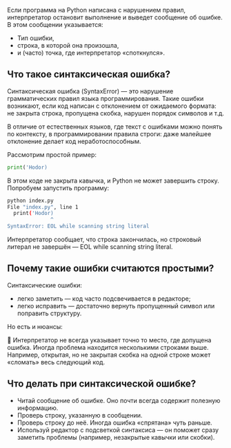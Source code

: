 Если программа на Python написана с нарушением правил, интерпретатор остановит выполнение и выведет сообщение об ошибке. В этом сообщении указывается:

- Тип ошибки,
- строка, в которой она произошла,
- и (часто) точка, где интерпретатор «споткнулся».

## Что такое синтаксическая ошибка?

Синтаксическая ошибка (SyntaxError) — это нарушение грамматических правил языка программирования. Такие ошибки возникают, если код написан с отклонением от ожидаемого формата: не закрыта строка, пропущена скобка, нарушен порядок символов и т.д.

В отличие от естественных языков, где текст с ошибками можно понять по контексту, в программировании правила строги: даже малейшее отклонение делает код неработоспособным.

Рассмотрим простой пример:

```python
print('Hodor)
```

В этом коде не закрыта кавычка, и Python не может завершить строку. Попробуем запустить программу:

```bash
python index.py
File "index.py", line 1
  print('Hodor)
              ^
SyntaxError: EOL while scanning string literal
```

Интерпретатор сообщает, что строка закончилась, но строковый литерал не завершён — EOL while scanning string literal.

## Почему такие ошибки считаются простыми?

Синтаксические ошибки:

- легко заметить — код часто подсвечивается в редакторе;
- легко исправить — достаточно вернуть пропущенный символ или поправить структуру.

Но есть и нюансы:

🧠 Интерпретатор не всегда указывает точно то место, где допущена ошибка.
Иногда проблема находится несколькими строками выше. Например, открытая, но не закрытая скобка на одной строке может «сломать» весь следующий код.

## Что делать при синтаксической ошибке?

- Читай сообщение об ошибке. Оно почти всегда содержит полезную информацию.
- Проверь строку, указанную в сообщении.
- Проверь строку до неё. Иногда ошибка «спрятана» чуть раньше.
- Используй редактор с подсветкой синтаксиса — он поможет сразу заметить проблемы (например, незакрытые кавычки или скобки).
